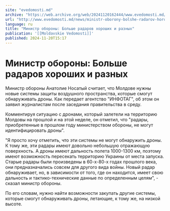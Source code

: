 ```yaml
---
site: "evedomosti.md"
archive: "https://web.archive.org/web/20241120162444/www.evedomosti.md/news/ministr-oborony-bolshe-radarov-horoshih-i-raznyh"
url: "http://www.evedomosti.md/news/ministr-oborony-bolshe-radarov-horoshih-i-raznyh"
language: ru
title: "Министр обороны: Больше радаров хороших и разных"
publication: '[[Moldavskie Vedomosti]]'
published: 2024-11-20T15:17
---
```


# Министр обороны: Больше радаров хороших и разных

Министр обороны Анатолие Носатый считает, что Молдове нужны новые системы защиты воздушного пространства, которые смогут обнаруживать дроны. Как передает агентство "ИНФОТАГ", об этом он заявил журналистам после заседания правительства в среду.

Комментируя ситуацию с дронами, который залетели на территорию Молдовы на прошлой и на этой неделе, он отметил, что "радары, приобретенные в прошлом году министерством обороны, не могут идентифицировать дроны".

"Я просто хочу отметить, что эти системы не могут обнаружить дроны. К тому же, эти радары имеют довольно небольшую отражающую поверхность. А дроны имеют дальность полета 1000-1300 км, поэтому имеют возможность пересекать территорию Украины от места запуска. Старые радары были произведены в 60-х-80-х годах прошлого века, они предназначались совсем для другого вида войны. Новый радар обнаруживает, но, в зависимости от того, где он находится, имеет свою дальность и тактико-технические данные по определенным целям", - сказал министр обороны.

По его словам, нужно найти возможности закупать другие системы, которые смогут обнаруживать дроны, летающие, к тому же, на низкой высоте.